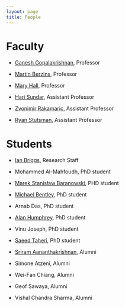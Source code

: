 ```yaml
---
layout: page
title: People
---
```


# Faculty
* [Ganesh Gopalakrishnan](http://www.cs.utah.edu/~ganesh), Professor


* [Martin Berzins](http://www.cs.utah.edu/~mb), Professor


* [Mary Hall](http://www.cs.utah.edu/~mhall), Professor


* [Hari Sundar](http://www.cs.utah.edu/~hari), Assistant Professor


* [Zvonimir Rakamaric](http://www.zvonimir.info/), Assistant Professor


* [Ryan Stutsman](http://www.cs.utah.edu/~stutsman), Assistant Professor


# Students
* [Ian Briggs](http://github.com/IanBriggs), Research Staff


* Mohammed Al-Mahfoudh, PhD student


* [Marek Stanisław Baranowski](http://github.com/keram88), PHD student


* [Michael Bentley](https://github.com/mikebentley15), PhD student


* Arnab Das, PhD student


* [Alan Humphrey](http://www.cs.utah.edu/~ahumphre/index.php), PhD student


* Vinu Joseph, PhD student


* [Saeed Taheri](https://staheri.github.io/), PhD student


* [Sriram Aananthakrishnan](http://www.cs.utah.edu/~sriram), Alumni


* Simone Atzeni, Alumni


* Wei-Fan Chiang, Alumni


* Geof Sawaya, Alumni


* Vishal Chandra Sharma, Alumni


